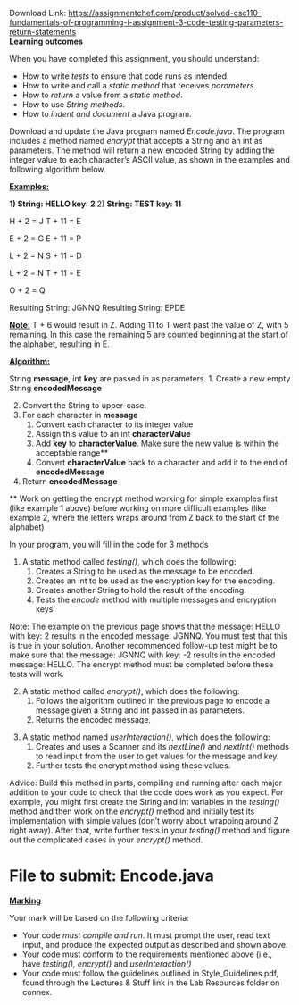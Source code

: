 Download Link: https://assignmentchef.com/product/solved-csc110-fundamentals-of-programming-i-assignment-3-code-testing-parameters-return-statements
<br>
<strong>Learning outcomes </strong>

When you have completed this assignment, you should understand:

<ul>

 <li>How to write <em>tests </em>to ensure that code runs as intended.</li>

 <li>How to write and call a <em>static method</em> that receives <em>parameters</em>.</li>

 <li>How to <em>return</em> a value from a <em>static method</em>.</li>

 <li>How to use <em>String methods</em>.</li>

 <li>How to <em>indent and document</em> a Java program.</li>

</ul>







Download and update the Java program named <em>Encode.java</em>. The program includes a method named <em>encrypt</em> that accepts a String and an int as parameters. The method will return a new encoded String by adding the integer value to each character’s ASCII value, as shown in the examples and following algorithm below.

<strong> </strong>

<strong><u>Examples:</u> </strong>

<strong>1)</strong><strong> String:  </strong><strong>HELLO  key: </strong><strong>2       </strong>                        2)  <strong>String:  TEST       key: 11 </strong>

H + 2 = J                       T + 11 = E

E + 2 = G                       E + 11 = P

L + 2 = N                       S + 11 = D

L + 2 = N                       T + 11 = E

O + 2 = Q




Resulting String: JGNNQ          Resulting String: EPDE




<strong><u>Note:</u></strong>  T + 6 would result in Z. Adding 11 to T went past the value of Z, with 5 remaining. In this case the remaining 5 are counted beginning at the start of the alphabet, resulting in E.




<strong><u>Algorithm:</u> </strong>

String <strong>message</strong>, int <strong>key</strong> are passed in as parameters. 1. Create a new empty String <strong>encodedMessage</strong>

<ol start="2">

 <li>Convert the String to upper-case.</li>

 <li>For each character in <strong>message</strong>

  <ol>

   <li>Convert each character to its integer value</li>

   <li>Assign this value to an int <strong>characterValue </strong></li>

   <li>Add <strong>key</strong> to <strong>characterValue</strong>. Make sure the new value is within the acceptable range**</li>

   <li>Convert <strong>characterValue</strong> back to a character and add it to the end of <strong>encodedMessage</strong></li>

  </ol></li>

 <li>Return <strong>encodedMessage</strong></li>

</ol>




** Work on getting the encrypt method working for simple examples first (like example 1 above) before working on more difficult examples (like example 2, where the letters wraps around from Z back to the start of the alphabet)




In your program, you will fill in the code for 3 methods

<ol>

 <li>A static method called <em>testing()</em>, which does the following:

  <ol>

   <li>Creates a String to be used as the message to be encoded.</li>

   <li>Creates an int to be used as the encryption key for the encoding.</li>

   <li>Creates another String to hold the result of the encoding.</li>

   <li>Tests the <em>encode</em> method with multiple messages and encryption keys</li>

  </ol></li>

</ol>




Note: The example on the previous page shows that the message: HELLO with key: 2 results in the encoded message: JGNNQ. You must test that this is true in your solution. Another recommended follow-up test might be to make sure that the message: JGNNQ with key: -2 results in the encoded message:  HELLO. The encrypt method must be completed before these tests will work.




<ol start="2">

 <li>A static method called <em>encrypt()</em>, which does the following:

  <ol>

   <li>Follows the algorithm outlined in the previous page to encode a message given a String and int passed in as parameters.</li>

   <li>Returns the encoded message.</li>

  </ol></li>

</ol>




<ol start="3">

 <li>A static method named <em>userInteraction()</em>, which does the following:

  <ol>

   <li>Creates and uses a Scanner and its <em>nextLine()</em> and <em>nextInt()</em> methods to read input from the user to get values for the message and key.</li>

   <li>Further tests the encrypt method using these values.</li>

  </ol></li>

</ol>




Advice: Build this method in parts, compiling and running after each major addition to your code to check that the code does work as you expect. For example, you might first create the String and int variables in the <em>testing()</em> method and then work on the <em>encrypt()</em> method and initially test its implementation with simple values (don’t worry about wrapping around Z right away). After that, write further tests in your <em>testing()</em> method and figure out the complicated cases in your <em>encrypt()</em> method.

<strong><em> </em></strong>

<h1>File to submit: Encode.java</h1>

<strong> </strong>

<strong><u>Marking</u>  </strong>

Your mark will be based on the following criteria:

<ul>

 <li>Your code <em>must compile and run</em>. It must prompt the user, read text input, and produce the expected output as described and shown above.</li>

 <li>Your code must conform to the requirements mentioned above (i.e., have <em>testing(), encrypt()</em> and<em> userInteraction()</em></li>

 <li>Your code must follow the guidelines outlined in Style_Guidelines.pdf, found through the Lectures &amp; Stuff link in the Lab Resources folder on connex.</li>

</ul>